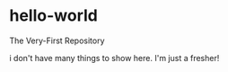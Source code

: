 # hello-world
The Very-First Repository

i don't have many things to show here. I'm just a fresher!
